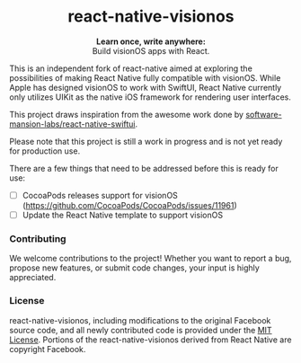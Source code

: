 <h1 align="center"> react-native-visionos </h1>

<p align="center">
  <strong>Learn once, write anywhere:</strong><br>
  Build visionOS apps with React.
</p>

This is an independent fork of react-native aimed at exploring the possibilities of making React Native fully compatible with visionOS. While Apple has designed visionOS to work with SwiftUI, React Native currently only utilizes UIKit as the native iOS framework for rendering user interfaces.

This project draws inspiration from the awesome work done by [software-mansion-labs/react-native-swiftui](https://github.com/software-mansion-labs/react-native-swiftui
).

Please note that this project is still a work in progress and is not yet ready for production use.

There are a few things that need to be addressed before this is ready for use:

- [ ] CocoaPods releases support for visionOS (https://github.com/CocoaPods/CocoaPods/issues/11961)
- [ ] Update the React Native template to support visionOS

### Contributing

We welcome contributions to the project! Whether you want to report a bug, propose new features, or submit code changes, your input is highly appreciated.

### License

react-native-visionos, including modifications to the original Facebook source code, and all newly contributed code is provided under the [MIT License](LICENSE). Portions of the react-native-visionos derived from React Native are copyright Facebook.
